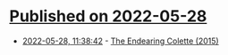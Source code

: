 # [Published on 2022-05-28](index.md)

* [2022-05-28, 11:38:42](https://news.ycombinator.com/item?id=31539510) - [The Endearing Colette (2015)](http://www.whistlingshade.com/1501/The_Endearing_Colette.htm)
